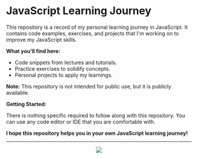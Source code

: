 # JavaScript Learning Journey

This repository is a record of my personal learning journey in JavaScript. It contains code examples, exercises, and projects that I'm working on to improve my JavaScript skills.

**What you'll find here:**

* Code snippets from lectures and tutorials.
* Practice exercises to solidify concepts.
* Personal projects to apply my learnings.

**Note:** This repository is not intended for public use, but it is publicly available. 

**Getting Started:**

There is nothing specific required to follow along with this repository. You can use any code editor or IDE that you are comfortable with.

**I hope this repository helps you in your own JavaScript learning journey!**

---

<div align="center">
  <img src="https://profile-counter.glitch.me/n4itr0-07/count.svg?"  />
</div>

###
